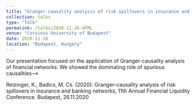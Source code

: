 ```yaml
---
title: "Granger-causality analysis of risk spillovers in insurance and banking networks"
collection: talks
type: "Talk"
permalink: /talks/2020-11-26-AFML
venue: "Corvinus University of Budapest"
date: 2020-11-26
location: "Budapest, Hungary"
---
```

<!--> Our presentation focused on the application of Granger-causality analysis of financial networks. We showed the dominating role of spurious causalities-->

Reizinger, K., Badics, M. Cs. (2020): Granger-causality analysis of risk spillovers in insurance and banking networks, 11th Annual Financial Liquidity Conference. Budapest, 26.11.2020
